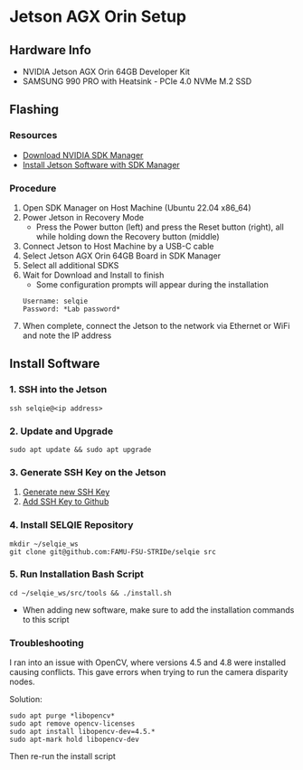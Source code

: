 # Jetson AGX Orin Setup

## Hardware Info

* NVIDIA Jetson AGX Orin 64GB Developer Kit
* SAMSUNG 990 PRO with Heatsink - PCIe 4.0 NVMe M.2 SSD

## Flashing

### Resources
* [Download NVIDIA SDK Manager](https://developer.nvidia.com/sdk-manager)
* [Install Jetson Software with SDK Manager](https://docs.nvidia.com/sdk-manager/install-with-sdkm-jetson/index.html)

### Procedure

1. Open SDK Manager on Host Machine (Ubuntu 22.04 x86_64)
2. Power Jetson in Recovery Mode
   - Press the Power button (left) and press the Reset button (right), all while holding down the Recovery button (middle)
3. Connect Jetson to Host Machine by a USB-C cable
4. Select Jetson AGX Orin 64GB Board in SDK Manager
5. Select all additional SDKS
6. Wait for Download and Install to finish
   - Some configuration prompts will appear during the installation
   ```
   Username: selqie
   Password: *Lab password*
   ```
7. When complete, connect the Jetson to the network via Ethernet or WiFi and note the IP address

## Install Software

### 1. SSH into the Jetson
```
ssh selqie@<ip address>
```

### 2. Update and Upgrade
```
sudo apt update && sudo apt upgrade
```

### 3. Generate SSH Key on the Jetson
1. [Generate new SSH Key](https://docs.github.com/en/authentication/connecting-to-github-with-ssh/generating-a-new-ssh-key-and-adding-it-to-the-ssh-agent)
2. [Add SSH Key to Github](https://docs.github.com/en/authentication/connecting-to-github-with-ssh/adding-a-new-ssh-key-to-your-github-account)

### 4. Install SELQIE Repository
```
mkdir ~/selqie_ws
git clone git@github.com:FAMU-FSU-STRIDe/selqie src
```

### 5. Run Installation Bash Script
```
cd ~/selqie_ws/src/tools && ./install.sh
```

- When adding new software, make sure to add the installation commands to this script

### Troubleshooting
I ran into an issue with OpenCV, where versions 4.5 and 4.8 were installed causing conflicts. This gave errors when trying to run the camera disparity nodes.

Solution:
```
sudo apt purge *libopencv*
sudo apt remove opencv-licenses
sudo apt install libopencv-dev=4.5.*
sudo apt-mark hold libopencv-dev
```
Then re-run the install script